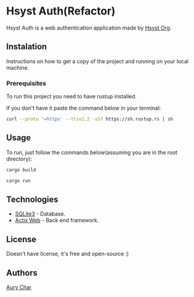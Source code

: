# Hsyst Auth(Refactor)

Hsyst Auth is a web authentication application made by [Hsyst Org](https://github.com/Hsyst).

## Instalation

Instructions on how to get a copy of the project and running on your local machine.

### Prerequisites

To run this project you need to have rustup installed.

If you don't have it paste the command below in your terminal:

```bash
curl --proto '=https' --tlsv1.2 -sSf https://sh.rustup.rs | sh
```

## Usage

To run, just follow the commands below(assuming you are in the root directory):

```bash
cargo build
```


```bash
cargo run
```

## Technologies
 
* [SQLite3](https://www.sqlite.org/) - Database.
* [Actix Web](https://actix.rs/) - Back end framework.

## License
Doesn't have license, it's free and open-source :)

## Authors
[Aury Char](https://github.com/AuryChar)

